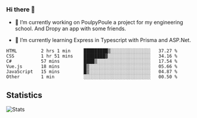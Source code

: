 ### Hi there 👋
- 🔭 I’m currently working on PoulpyPoule a project for my engineering school. And Dropy an app with some friends.

- 🌱 I’m currently learning Express in Typescript with Prisma and ASP.Net.


<!--START_SECTION:waka-->

```text
HTML         2 hrs 1 min     █████████▒░░░░░░░░░░░░░░░   37.27 %
CSS          1 hr 51 mins    ████████▓░░░░░░░░░░░░░░░░   34.16 %
C#           57 mins         ████▒░░░░░░░░░░░░░░░░░░░░   17.54 %
Vue.js       18 mins         █▒░░░░░░░░░░░░░░░░░░░░░░░   05.66 %
JavaScript   15 mins         █▒░░░░░░░░░░░░░░░░░░░░░░░   04.87 %
Other        1 min           ░░░░░░░░░░░░░░░░░░░░░░░░░   00.50 %
```

<!--END_SECTION:waka-->

## Statistics

![Stats](https://github-readme-stats.vercel.app/api?username=killian-mannarelli&count_private=true&show_icons=true&theme=dark)

<!--
**killian-mannarelli/killian-mannarelli** is a ✨ _special_ ✨ repository because its `README.md` (this file) appears on your GitHub profile.

Here are some ideas to get you started:

- 🔭 I’m currently working on ...
- 🌱 I’m currently learning ...
- 👯 I’m looking to collaborate on ...
- 🤔 I’m looking for help with ...
- 💬 Ask me about ...
- 📫 How to reach me: ...
- 😄 Pronouns: ...
- ⚡ Fun fact: ...
-->
